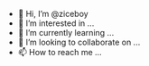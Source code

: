 - 👋 Hi, I’m @ziceboy
- 👀 I’m interested in ...
- 🌱 I’m currently learning ...
- 💞️ I’m looking to collaborate on ...
- 📫 How to reach me ...

<!---
ziceboy/ziceboy is a ✨ special ✨ repository because its `README.md` (this file) appears on your GitHub profile.
You can click the Preview link to take a look at your changes.
--->
